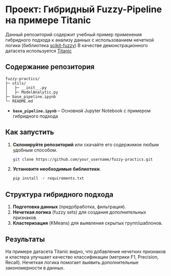 # Проект: Гибридный Fuzzy-Pipeline на примере Titanic

Данный репозиторий содержит учебный пример применения гибридного подхода к анализу данных с использованием нечеткой логики (библиотека [scikit-fuzzy](https://pythonhosted.org/scikit-fuzzy/))
В качестве демонстрационного датасета используется [Titanic](https://github.com/mwaskom/seaborn-data/blob/master/titanic.csv)

## Содержание репозитория
```
fuzzy-practics/
├─ utils/
│   ├─ __init__.py
│   ├─ ModelAnalytic.py
├─ base_pipeline.ipynb
└─ README.md
```

- **`base_pipeline.ipynb`** – Основной Jupyter Notebook с примером гибридного подхода

## Как запустить

1. **Склонируйте репозиторий** или скачайте его содержимое любым удобным способом.
   ```bash
   git clone https://github.com/your_username/fuzzy-practics.git
   ```
2. **Установите необходимые библиотеки**.
   ```bash
   pip install -r requirements.txt
   ```


## Структура гибридного подхода
1. **Подготовка данных** (предобработка, фильтрация).
2. **Нечеткая логика** (fuzzy sets) для создания дополнительных признаков.
3. **Кластеризация** (KMeans) для выявления скрытых групп/шаблонов.


## Результаты
На примере датасета Titanic видно, что добавление нечетких признаков и кластера улучшает качество классификации (метрики F1, Precision, Recall). Нечеткая логика помогает выявить дополнительные закономерности в данных.



